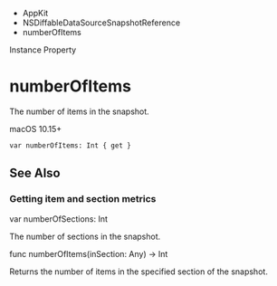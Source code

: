 

- AppKit
- NSDiffableDataSourceSnapshotReference
-  numberOfItems 

Instance Property

# numberOfItems

The number of items in the snapshot.

macOS 10.15+

``` source
var numberOfItems: Int { get }
```

## See Also

### Getting item and section metrics

var numberOfSections: Int

The number of sections in the snapshot.

func numberOfItems(inSection: Any) -> Int

Returns the number of items in the specified section of the snapshot.

